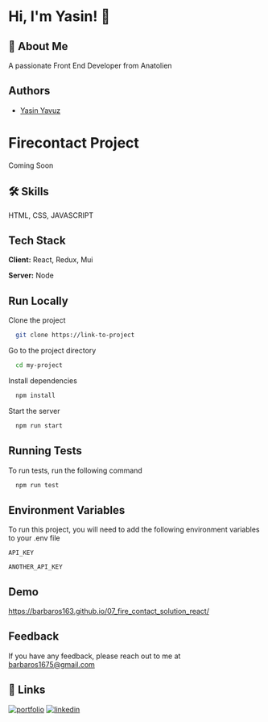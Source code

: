 
# Hi, I'm Yasin! 👋


## 🚀 About Me
A passionate Front End Developer from Anatolien


## Authors
- [Yasin Yavuz](https://github.com/barbaros163)


# Firecontact Project
Coming Soon
## 🛠 Skills
HTML, CSS, JAVASCRIPT


## Tech Stack

**Client:** React, Redux, Mui

**Server:** Node


## Run Locally

Clone the project

```bash
  git clone https://link-to-project
```

Go to the project directory

```bash
  cd my-project
```

Install dependencies

```bash
  npm install
```

Start the server

```bash
  npm run start
```


## Running Tests

To run tests, run the following command

```bash
  npm run test
```


## Environment Variables

To run this project, you will need to add the following environment variables to your .env file

`API_KEY`

`ANOTHER_API_KEY`


## Demo
https://barbaros163.github.io/07_fire_contact_solution_react/
## Feedback

If you have any feedback, please reach out to me at barbaros1675@gmail.com


## 🔗 Links
[![portfolio](https://img.shields.io/badge/my_portfolio-000?style=for-the-badge&logo=ko-fi&logoColor=white)](https://published-projects.netlify.app/)
[![linkedin](https://img.shields.io/badge/linkedin-0A66C2?style=for-the-badge&logo=linkedin&logoColor=white)](https://www.linkedin.com/in/yasin-yavuz-/)


